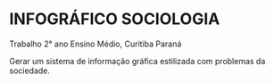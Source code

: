 # INFOGRÁFICO SOCIOLOGIA
Trabalho 2° ano Ensino Médio, 
Curitiba Paraná

Gerar um sistema de informação gráfica estilizada com problemas da sociedade.

